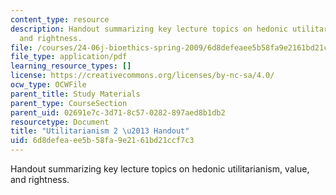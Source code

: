 ```yaml
---
content_type: resource
description: Handout summarizing key lecture topics on hedonic utilitarianism, value,
  and rightness.
file: /courses/24-06j-bioethics-spring-2009/6d8defeaee5b58fa9e2161bd21ccf7c3_MIT24_06Js09_handout20.pdf
file_type: application/pdf
learning_resource_types: []
license: https://creativecommons.org/licenses/by-nc-sa/4.0/
ocw_type: OCWFile
parent_title: Study Materials
parent_type: CourseSection
parent_uid: 02691e7c-3d71-8c57-0282-897aed8b1db2
resourcetype: Document
title: "Utilitarianism 2 \u2013 Handout"
uid: 6d8defea-ee5b-58fa-9e21-61bd21ccf7c3
---
```

Handout summarizing key lecture topics on hedonic utilitarianism, value, and rightness.